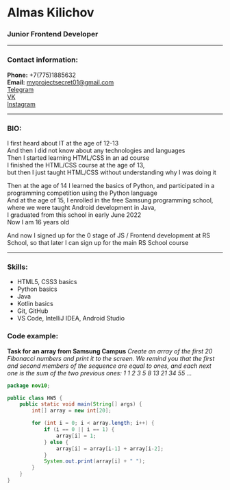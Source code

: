 # Almas Kilichov
### Junior Frontend Developer

---

### Contact information:
**Phone:** +7(775)1885632<br>
**Email:** myprojectsecret01@gmail.com<br>
[Telegram](https://t.me/secret_l_v_n_de)<br>
[VK](https://vk.com/activedirectoryremoteadmnscript)<br>
[Instagram](https://www.instagram.com/secretnastoyachiy/)<br>

---

### BIO:

I first heard about IT at the age of 12-13<br>
And then I did not know about any technologies and languages<br>
Then I started learning HTML/CSS in an ad course<br>
I finished the HTML/CSS course at the age of 13,<br>
but then I just taught HTML/CSS without understanding why I was doing it<br>

Then at the age of 14 I learned the basics of Python, and participated in a programming competition using the Python language<br>
And at the age of 15, I enrolled in the free Samsung programming school,<br>
where we were taught Android development in Java,<br>
I graduated from this school in early June 2022<br>
Now I am 16 years old<br>

And now I signed up for the 0 stage of JS / Frontend development at RS School, so that later I can sign up for the main RS School course<br>

---

### Skills:
- HTML5, CSS3 basics
- Python basics
- Java
- Kotlin basics
- Git, GitHub
- VS Code, IntelliJ IDEA, Android Studio

### Code example:
**Task for an array from Samsung Campus**
*Create an array of the first 20 Fibonacci numbers and print it to the screen. We remind you that the first and second members of the sequence are equal to ones, and each next one is the sum of the two previous ones: 1 1 2 3 5 8 13 21 34 55 ...*
```java
package nov10;

public class HW5 {
    public static void main(String[] args) {
        int[] array = new int[20];

        for (int i = 0; i < array.length; i++) {
            if (i == 0 || i == 1) {
                array[i] = 1;
            } else {
                array[i] = array[i-1] + array[i-2];
            }
            System.out.print(array[i] + " ");
        }
    }
}
```